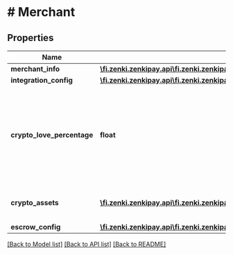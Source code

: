 # # Merchant

## Properties

Name | Type | Description | Notes
------------ | ------------- | ------------- | -------------
**merchant_info** | [**\fi.zenki.zenkipay.api\fi.zenki.zenkipay.api.model\MerchantMerchantInfo**](MerchantMerchantInfo.md) |  |
**integration_config** | [**\fi.zenki.zenkipay.api\fi.zenki.zenkipay.api.model\MerchantIntegrationConfig**](MerchantIntegrationConfig.md) |  |
**crypto_love_percentage** | **float** | Discount in percentage granted by the merchant to the buyer in his purchase for activating crypto love. |
**crypto_assets** | [**\fi.zenki.zenkipay.api\fi.zenki.zenkipay.api.model\MerchantCryptoAssetsInner[]**](MerchantCryptoAssetsInner.md) | Supported crypto currencies list. | [optional]
**escrow_config** | [**\fi.zenki.zenkipay.api\fi.zenki.zenkipay.api.model\MerchantEscrowConfig**](MerchantEscrowConfig.md) |  |

[[Back to Model list]](../../README.md#models) [[Back to API list]](../../README.md#endpoints) [[Back to README]](../../README.md)
